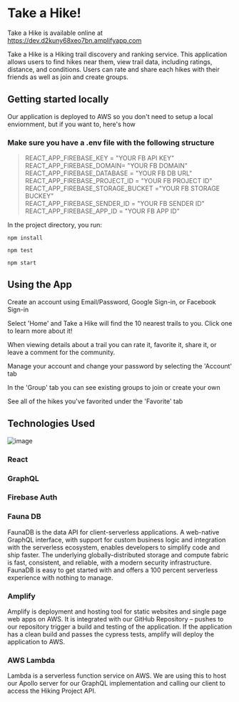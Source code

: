 # Take a Hike!

Take a Hike is available online at https://dev.d2kuny68xeo7bn.amplifyapp.com

Take a Hike is a Hiking trail discovery and ranking service. This application allows users to find hikes near them, view trail data, including ratings, distance, and conditions. Users can rate and share each hikes with their friends as well as join and create groups.

## Getting started locally

Our application is deployed to AWS so you don't need to setup a local enviornment, but if you want to, here's how

### Make sure you have a .env file with the following structure

> REACT_APP_FIREBASE_KEY = "YOUR FB API KEY"  
>  REACT_APP_FIREBASE_DOMAIN= "YOUR FB DOMAIN"  
>  REACT_APP_FIREBASE_DATABASE = "YOUR FB DB URL"  
>  REACT_APP_FIREBASE_PROJECT_ID = "YOUR FB PROJECT ID"  
>  REACT_APP_FIREBASE_STORAGE_BUCKET ="YOUR FB STORAGE BUCKEY"  
>  REACT_APP_FIREBASE_SENDER_ID = "YOUR FB SENDER ID"  
>  REACT_APP_FIREBASE_APP_ID = "YOUR FB APP ID"

In the project directory, you run:

`npm install`

`npm test`

`npm start`

## Using the App

Create an account using Email/Password, Google Sign-in, or Facebook Sign-in

Select 'Home' and Take a Hike will find the 10 nearest trails to you. Click one to learn more about it!

When viewing details about a trail you can rate it, favorite it, share it, or leave a comment for the community.

Manage your account and change your password by selecting the 'Account' tab

In the 'Group' tab you can see existing groups to join or create your own

See all of the hikes you've favorited under the 'Favorite' tab

## Technologies Used

![image](https://viewer.diagrams.net/?highlight=000000&edit=_blank&layers=1&nav=1&title=Untitled%20Diagram.drawio#Uhttps%3A%2F%2Fdrive.google.com%2Fuc%3Fid%3D1GrTrUOyPD418hcscVUNZ1bgOxZOMW4aA%26export%3Ddownload)

### React

### GraphQL

### Firebase Auth

### Fauna DB
FaunaDB is the data API for client-serverless applications. A web-native GraphQL interface, with support for custom business logic and integration with the serverless ecosystem, enables developers to simplify code and ship faster. The underlying globally-distributed storage and compute fabric is fast, consistent, and reliable, with a modern security infrastructure. FaunaDB is easy to get started with and offers a 100 percent serverless experience with nothing to manage.

### Amplify
Amplify is deployment and hosting tool for static websites and single page web apps on AWS. It is integrated with our GitHub Repository – pushes to our repository trigger a build and testing of the application. If the application has a clean build and passes the cypress tests, amplify will deploy the application to AWS.
 
### AWS Lambda
Lambda is a serverless function service on AWS. We are using this to host our Apollo server for our GraphQL implementation and calling our client to access the Hiking Project API. 
